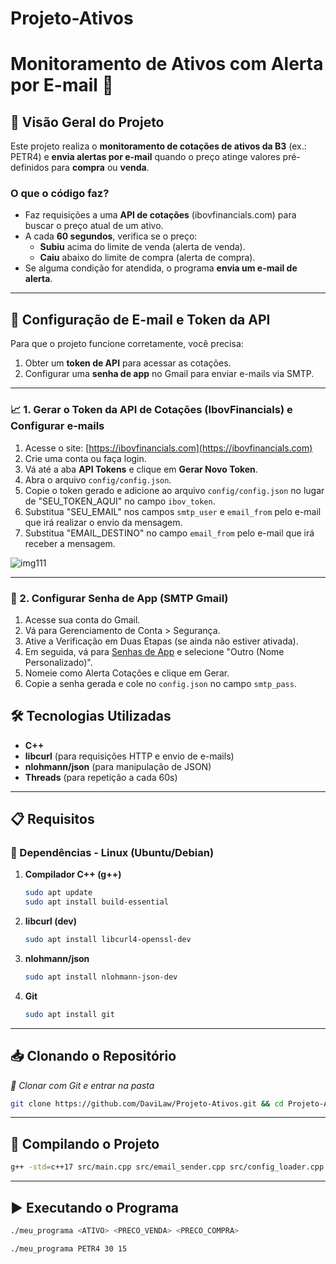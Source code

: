 # Projeto-Ativos
# Monitoramento de Ativos com Alerta por E-mail 🚀

## 📌 Visão Geral do Projeto
Este projeto realiza o **monitoramento de cotações de ativos da B3** (ex.: PETR4) e **envia alertas por e-mail** quando o preço atinge valores pré-definidos para **compra** ou **venda**.

### O que o código faz?
- Faz requisições a uma **API de cotações** (ibovfinancials.com) para buscar o preço atual de um ativo.
- A cada **60 segundos**, verifica se o preço:
  - **Subiu** acima do limite de venda (alerta de venda).
  - **Caiu** abaixo do limite de compra (alerta de compra).
- Se alguma condição for atendida, o programa **envia um e-mail de alerta**.

---
## 🔑 Configuração de E-mail e Token da API

Para que o projeto funcione corretamente, você precisa:  
1. Obter um **token de API** para acessar as cotações.  
2. Configurar uma **senha de app** no Gmail para enviar e-mails via SMTP.

---

### 📈 1. Gerar o Token da API de Cotações (IbovFinancials) e Configurar e-mails
1. Acesse o site: [https://ibovfinancials.com](https://ibovfinancials.com)  
2. Crie uma conta ou faça login.  
3. Vá até a aba **API Tokens** e clique em **Gerar Novo Token**.
5. Abra o arquivo `config/config.json`.  
6. Copie o token gerado e adicione ao arquivo `config/config.json` no lugar de "SEU_TOKEN_AQUI" no campo `ibov_token`.
7. Substitua "SEU_EMAIL" nos campos `smtp_user` e `email_from` pelo e-mail que irá realizar o envio da mensagem.
8. Substitua "EMAIL_DESTINO" no campo `email_from` pelo e-mail que irá receber a mensagem.

![img111](https://github.com/user-attachments/assets/362e47fa-feee-47ab-91d1-c67e0d017d5d)

---

### 📧 2. Configurar Senha de App (SMTP Gmail)

1. Acesse sua conta do Gmail.
2. Vá para Gerenciamento de Conta > Segurança.
3. Ative a Verificação em Duas Etapas (se ainda não estiver ativada).
4. Em seguida, vá para [Senhas de App](https://myaccount.google.com/apppasswords) e selecione "Outro (Nome Personalizado)".
5. Nomeie como Alerta Cotações e clique em Gerar.
6. Copie a senha gerada e cole no `config.json` no campo `smtp_pass`.

## 🛠️ Tecnologias Utilizadas
- **C++**
- **libcurl** (para requisições HTTP e envio de e-mails)
- **nlohmann/json** (para manipulação de JSON)
- **Threads** (para repetição a cada 60s)

---

## 📋 Requisitos



### 🔧 Dependências - **Linux (Ubuntu/Debian)**

1. **Compilador C++ (g++)**  
   ```bash
   sudo apt update
   sudo apt install build-essential

2. **libcurl (dev)**
   ```bash
   sudo apt install libcurl4-openssl-dev

3. **nlohmann/json**
   ```bash
   sudo apt install nlohmann-json-dev

4. **Git**
   ```bash
   sudo apt install git
   
---

## 📥 Clonando o Repositório
*🔹 Clonar com Git e entrar na pasta*
   ```bash
   git clone https://github.com/DaviLaw/Projeto-Ativos.git && cd Projeto-Ativos

  ```

---

## 🚧 Compilando o Projeto

  ```bash
  g++ -std=c++17 src/main.cpp src/email_sender.cpp src/config_loader.cpp -lcurl -o meu_programa

```
---
## ▶️ Executando o Programa

  ```bash
  ./meu_programa <ATIVO> <PRECO_VENDA> <PRECO_COMPRA>

```
```bash
./meu_programa PETR4 30 15

